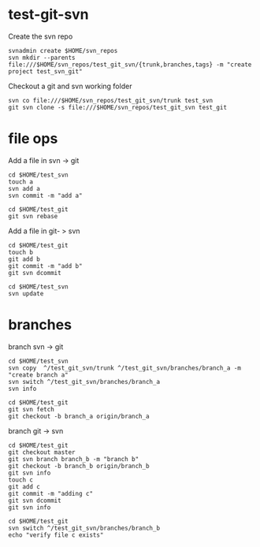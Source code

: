 # test-git-svn

Create the svn repo
```
svnadmin create $HOME/svn_repos
svn mkdir --parents file:///$HOME/svn_repos/test_git_svn/{trunk,branches,tags} -m "create project test_svn_git"
```

Checkout a git and svn working folder
```
svn co file:///$HOME/svn_repos/test_git_svn/trunk test_svn
git svn clone -s file:///$HOME/svn_repos/test_git_svn test_git
```

# file ops
Add a file in svn -> git
```
cd $HOME/test_svn
touch a
svn add a
svn commit -m "add a"

cd $HOME/test_git
git svn rebase
```

Add a file in git- > svn
```
cd $HOME/test_git
touch b
git add b 
git commit -m "add b"
git svn dcommit 

cd $HOME/test_svn
svn update
```

# branches
branch svn -> git
```
cd $HOME/test_svn
svn copy  ^/test_git_svn/trunk ^/test_git_svn/branches/branch_a -m "create branch a"
svn switch ^/test_git_svn/branches/branch_a
svn info

cd $HOME/test_git
git svn fetch
git checkout -b branch_a origin/branch_a
```

branch git -> svn
```
cd $HOME/test_git
git checkout master
git svn branch branch_b -m "branch b"
git checkout -b branch_b origin/branch_b
git svn info
touch c
git add c 
git commit -m "adding c"
git svn dcommit
git svn info

cd $HOME/test_git
svn switch ^/test_git_svn/branches/branch_b
echo "verify file c exists"
```
